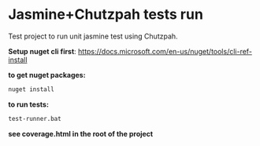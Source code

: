# Jasmine+Chutzpah tests run
Test project to run unit jasmine test using Chutzpah.

**Setup nuget cli first**: https://docs.microsoft.com/en-us/nuget/tools/cli-ref-install
 
**to get nuget packages:** 
```sh
nuget install
```

**to run tests:**
```sh
test-runner.bat
```
**see coverage.html in the root of the project**


